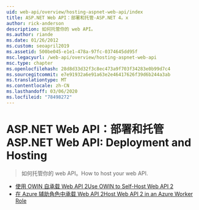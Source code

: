 ```yaml
---
uid: web-api/overview/hosting-aspnet-web-api/index
title: ASP.NET Web API：部署和托管-ASP.NET 4。x
author: rick-anderson
description: 如何托管你的 web API。
ms.author: riande
ms.date: 01/26/2012
ms.custom: seoapril2019
ms.assetid: 500be045-e1e1-478a-97fc-0374645dd95f
msc.legacyurl: /web-api/overview/hosting-aspnet-web-api
msc.type: chapter
ms.openlocfilehash: 28d8d33d32f3c8ec473a9f703f34283e0b99d7c4
ms.sourcegitcommit: e7e91932a6e91a63e2e46417626f39d6b244a3ab
ms.translationtype: MT
ms.contentlocale: zh-CN
ms.lasthandoff: 03/06/2020
ms.locfileid: "78498272"
---
```

# <a name="aspnet-web-api-deployment-and-hosting"></a><span data-ttu-id="6f9cf-103">ASP.NET Web API：部署和托管</span><span class="sxs-lookup"><span data-stu-id="6f9cf-103">ASP.NET Web API: Deployment and Hosting</span></span>

> <span data-ttu-id="6f9cf-104">如何托管你的 web API。</span><span class="sxs-lookup"><span data-stu-id="6f9cf-104">How to host your web API.</span></span>

- [<span data-ttu-id="6f9cf-105">使用 OWIN 自承载 Web API 2</span><span class="sxs-lookup"><span data-stu-id="6f9cf-105">Use OWIN to Self-Host Web API 2</span></span>](use-owin-to-self-host-web-api.md)
- [<span data-ttu-id="6f9cf-106">在 Azure 辅助角色中承载 Web API 2</span><span class="sxs-lookup"><span data-stu-id="6f9cf-106">Host Web API 2 in an Azure Worker Role</span></span>](host-aspnet-web-api-in-an-azure-worker-role.md)
